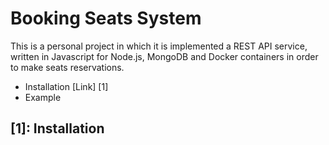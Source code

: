 # Booking Seats System
This is a personal project in which it is implemented a REST API service, written in Javascript for Node.js, MongoDB and Docker containers in order to make seats reservations.

* Installation [Link] [1]
* Example

## [1]: Installation